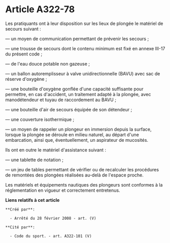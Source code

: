 # Article A322-78

Les pratiquants ont à leur disposition sur les lieux de plongée le matériel de secours suivant : 

― un moyen de communication permettant de prévenir les secours ; 

― une trousse de secours dont le contenu minimum est fixé en annexe III-17 du présent code ; 

― de l'eau douce potable non gazeuse ; 

― un ballon autoremplisseur à valve unidirectionnelle (BAVU) avec sac de réserve d'oxygène ; 

― une bouteille d'oxygène gonflée d'une capacité suffisante pour permettre, en cas d'accident, un traitement adapté à la
plongée, avec manodétendeur et tuyau de raccordement au BAVU ; 

― une bouteille d'air de secours équipée de son détendeur ; 

― une couverture isothermique ; 

― un moyen de rappeler un plongeur en immersion depuis la surface, lorsque la plongée se déroule en milieu naturel, au départ
d'une embarcation, ainsi que, éventuellement, un aspirateur de mucosités. 

Ils ont en outre le matériel d'assistance suivant : 

― une tablette de notation ; 

― un jeu de tables permettant de vérifier ou de recalculer les procédures de remontées des plongées réalisées au-delà de
l'espace proche. 

Les matériels et équipements nautiques des plongeurs sont conformes à la réglementation en vigueur et correctement
entretenus.

**Liens relatifs à cet article**

	**Créé par**:

	  - Arrêté du 28 février 2008 - art. (V)

	**Cité par**:

	  - Code du sport. - art. A322-101 (V)
